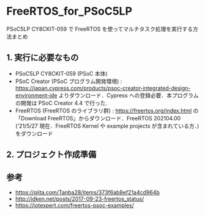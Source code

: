 # FreeRTOS_for_PSoC5LP

PSoC5LP CY8CKIT-059 で FreeRTOS を使ってマルチタスク処理を実行する方法まとめ

## 1. 実行に必要なもの

- PSoC5LP CY8CKIT-059 (PSoC 本体)
- PSoC Creator (PSoC プログラム開発環境) : https://japan.cypress.com/products/psoc-creator-integrated-design-environment-ide よりダウンロード．Cypress への登録必要．本プログラムの開発は PSoC Creator 4.4 で行った.
- FreeRTOS (FreeRTOS のライブラリ群) : https://freertos.org/index.html の「Download FreeRTOS」からダウンロード．FreeRTOS 202104.00 ('21/5/27 現在．FreeRTOS Kernel や example projects が含まれている方．) をダウンロード


## 2. プロジェクト作成準備




## 参考

- https://qiita.com/Tanba28/items/373f6ab8ef21a4cd964b
- http://idken.net/posts/2017-09-23-freertos_status/
- https://iotexpert.com/freertos-psoc-examples/
